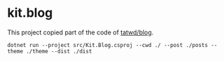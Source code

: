 # kit.blog

This project copied part of the code of [tatwd/blog](https://github.com/tatwd/blog).

```
dotnet run --project src/Kit.Blog.csproj --cwd ./ --post ./posts --theme ./theme --dist ./dist
```